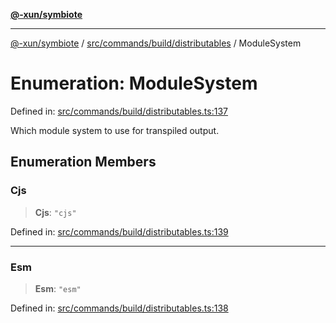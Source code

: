 [**@-xun/symbiote**](../../../../../README.md)

***

[@-xun/symbiote](../../../../../README.md) / [src/commands/build/distributables](../README.md) / ModuleSystem

# Enumeration: ModuleSystem

Defined in: [src/commands/build/distributables.ts:137](https://github.com/Xunnamius/symbiote/blob/908c431db89704ad2ba40df41a9bf223c568ccfa/src/commands/build/distributables.ts#L137)

Which module system to use for transpiled output.

## Enumeration Members

### Cjs

> **Cjs**: `"cjs"`

Defined in: [src/commands/build/distributables.ts:139](https://github.com/Xunnamius/symbiote/blob/908c431db89704ad2ba40df41a9bf223c568ccfa/src/commands/build/distributables.ts#L139)

***

### Esm

> **Esm**: `"esm"`

Defined in: [src/commands/build/distributables.ts:138](https://github.com/Xunnamius/symbiote/blob/908c431db89704ad2ba40df41a9bf223c568ccfa/src/commands/build/distributables.ts#L138)
